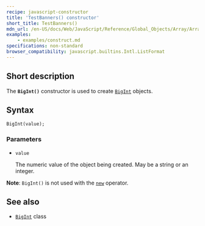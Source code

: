 ```yaml
---
recipe: javascript-constructor
title: 'TestBanners() constructor'
short_title: TestBanners()
mdn_url: /en-US/docs/Web/JavaScript/Reference/Global_Objects/Array/Array
examples:
    - examples/construct.md
specifications: non-standard
browser_compatibility: javascript.builtins.Intl.ListFormat
---
```

## Short description

The **`BigInt()`** constructor is used to create [`BigInt`](/en-US/docs/Web/JavaScript/Reference/Global_Objects/BigInt) objects.

## Syntax

```
BigInt(value);
```

### Parameters

-   `value`

    The numeric value of the object being created. May be a string or an integer.

**Note**: `BigInt()` is not used with the [`new`](/en-US/docs/Web/JavaScript/Reference/Operators/new) operator.

## See also

-   [`BigInt`](/en-US/docs/Web/JavaScript/Reference/Global_Objects/BigInt) class
